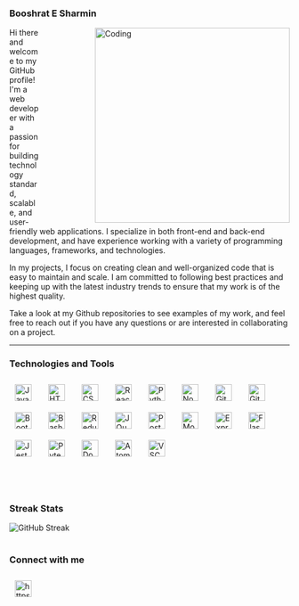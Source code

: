 ### Booshrat E Sharmin

<img align="right" width="350px" alt="Coding" style="margin-left:100px;" src="https://thumbs.gfycat.com/CalmKeyEidolonhelvum-max-1mb.gif" />

Hi there and welcome to my GitHub profile! I'm a web developer with a passion for building technology standard, scalable, and user-friendly web applications. I specialize in both front-end and back-end development, and have experience working with a variety of programming languages, frameworks, and technologies.

In my projects, I focus on creating clean and well-organized code that is easy to maintain and scale. I am committed to following best practices and keeping up with the latest industry trends to ensure that my work is of the highest quality.

Take a look at my Github repositories to see examples of my work, and feel free to reach out if you have any questions or are interested in collaborating on a project.

---

### Technologies and Tools

<div style="display:flex; flex-wrap: wrap; justify-content: flex-start;">
 <img alt="JavaScript" title="JavaScript" width="30px" style="padding-right:10px; margin: 10px;" src="https://cdn.jsdelivr.net/gh/devicons/devicon/icons/javascript/javascript-original.svg" />
 <img alt="HTML" title="HTML" width="30px" style="padding-right:10px; margin: 10px;" src="https://cdn.jsdelivr.net/gh/devicons/devicon/icons/html5/html5-plain.svg" />
 <img alt="CSS" title="CSS" width="30px" style="padding-right:10px; margin: 10px;" src="https://cdn.jsdelivr.net/gh/devicons/devicon/icons/css3/css3-plain.svg" />
 <img alt="React" title="React" width="30px" style="padding-right:10px; margin: 10px;" src="https://cdn.jsdelivr.net/gh/devicons/devicon/icons/react/react-original.svg" />
 <img alt="Python" title="Python" width="30px" style="padding-right:10px; margin: 10px;" src="https://cdn.jsdelivr.net/gh/devicons/devicon/icons/python/python-original.svg" />
 <img alt="NodeJS" title="NodeJS" width="30px" style="padding-right:10px; margin: 10px;" src="https://cdn.jsdelivr.net/gh/devicons/devicon/icons/nodejs/nodejs-original.svg" />
 <img alt="Git" title="Git" width="30px" style="padding-right:10px; margin: 10px;" src="https://cdn.jsdelivr.net/gh/devicons/devicon/icons/git/git-plain.svg" />
 <img alt="GitHub" title="Github" width="30px" style="padding-right:10px; margin: 10px;" src="https://cdn.jsdelivr.net/gh/devicons/devicon/icons/github/github-original.svg" />
 <img alt="Bootstrap" title="Bootstrap" width="30px" style="padding-right:10px; margin: 10px;" src="https://cdn.jsdelivr.net/gh/devicons/devicon/icons/bootstrap/bootstrap-original.svg" />
 <img alt="Bash" title="Bash" width="30px" style="padding-right:10px; margin: 10px;" src="https://cdn.jsdelivr.net/gh/devicons/devicon/icons/bash/bash-original.svg" />
 <img alt="Redux" title="Redux" width="30px" style="padding-right:10px; margin: 10px;" src="https://cdn.jsdelivr.net/gh/devicons/devicon/icons/redux/redux-original.svg" />
 <img alt="JQuery" title="JQuery" width="30px" style="padding-right:10px; margin: 10px;" src="https://cdn.jsdelivr.net/gh/devicons/devicon/icons/jquery/jquery-original.svg" />
 <img alt="Postgresql" title="Postgresql" width="30px" style="padding-right:10px; margin: 10px;" src="https://cdn.jsdelivr.net/gh/devicons/devicon/icons/postgresql/postgresql-original.svg" />          
 <img alt="MongoDB" title="MongoDB" width="30px" style="padding-right:10px; margin: 10px;" src="https://cdn.jsdelivr.net/gh/devicons/devicon/icons/mongodb/mongodb-original.svg" />
 <img alt="Express" title="Express" width="30px" style="padding-right:10px; margin: 10px;" src="https://cdn.jsdelivr.net/gh/devicons/devicon/icons/express/express-original.svg" />
 <img alt="Flask" title="Flask" width="30px" style="padding-right:10px; margin: 10px;" src="https://cdn.jsdelivr.net/gh/devicons/devicon/icons/flask/flask-original.svg" />
 <img alt="Jest" title="Jest" width="30px" style="padding-right:10px; margin: 10px;" src="https://cdn.jsdelivr.net/gh/devicons/devicon/icons/jest/jest-plain.svg" />
 <img alt="Pytest" title="Pytest" width="30px" style="padding-right:10px; margin: 10px;" src="https://cdn.jsdelivr.net/gh/devicons/devicon/icons/pytest/pytest-original.svg" />
 <img alt="Docker" title="Docker" width="30px" style="padding-right:10px; margin: 10px;" src="https://cdn.jsdelivr.net/gh/devicons/devicon/icons/docker/docker-original.svg" />  
 <img alt="Atom" title="Atom" width="30px" style="padding-right:10px; margin: 10px;" src="https://cdn.jsdelivr.net/gh/devicons/devicon/icons/atom/atom-original.svg" />
 <img alt="VSCode" title="Visual Studio Code" width="30px" style="padding-right:10px; margin: 10px;" src="https://cdn.jsdelivr.net/gh/devicons/devicon/icons/visualstudio/visualstudio-plain.svg" />
</div>
<br />
<br />

#

### Streak Stats

<!-- ![Booshrat's GitHub stats](https://github-readme-stats.vercel.app/api?username=booshrat&show_icons=true&theme=gruvbox) -->

![GitHub Streak](https://streak-stats.demolab.com?user=Booshrat&theme=gruvbox&border_radius=4.5)

#


### Connect with me
<a href="https://www.linkedin.com/in/booshrat/" target="blank">
 <img src="https://cdn.jsdelivr.net/gh/devicons/devicon/icons/linkedin/linkedin-original.svg" alt="https://www.linkedin.com/in/booshrat/" 
 width="30px" style="padding:10px 10px"/>
</a>


<!--
**Booshrat/Booshrat** is a ✨ _special_ ✨ repository because its `README.md` (this file) appears on your GitHub profile.

Here are some ideas to get you started:

- 🔭 I’m currently working on ...
- 🌱 I’m currently learning ...
- 👯 I’m looking to collaborate on ...
- 🤔 I’m looking for help with ...
- 💬 Ask me about ...
- 📫 How to reach me: ...
- 😄 Pronouns: ...
- ⚡ Fun fact: ...
-->
